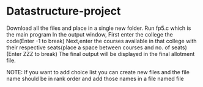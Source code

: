# Datastructure-project

Download all the files and place in a single new folder.
Run fp5.c which is the main program
In the output window, First enter the college the code(Enter -1 to break)
Next,enter the courses available in that college with their respective seats(place a space between courses and no. of seats) (Enter ZZZ to break)
The final output will be displayed in the final allotment file.


NOTE:
If you want to add choice list you can create new files and the file name should be in rank order and add those names in a file named file 
